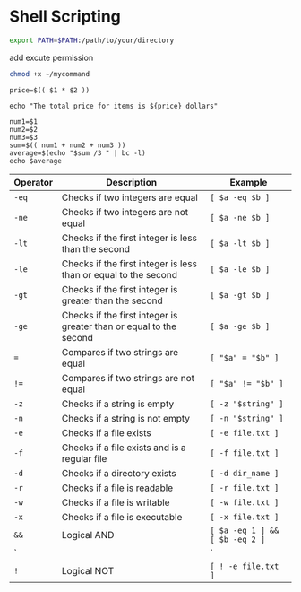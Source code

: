 # Shell Scripting
```bash
export PATH=$PATH:/path/to/your/directory
```
add excute permission
```bash
chmod +x ~/mycommand
```
```shell
price=$(( $1 * $2 ))

echo "The total price for items is ${price} dollars"
```
```shell 
num1=$1
num2=$2
num3=$3
sum=$(( num1 + num2 + num3 ))
average=$(echo "$sum /3 " | bc -l)
echo $average
```

| Operator      | Description                                                | Example                     |
|---------------|------------------------------------------------------------|-----------------------------|
| `-eq`         | Checks if two integers are equal                           | `[ $a -eq $b ]`              |
| `-ne`         | Checks if two integers are not equal                       | `[ $a -ne $b ]`              |
| `-lt`         | Checks if the first integer is less than the second        | `[ $a -lt $b ]`              |
| `-le`         | Checks if the first integer is less than or equal to the second | `[ $a -le $b ]`          |
| `-gt`         | Checks if the first integer is greater than the second     | `[ $a -gt $b ]`              |
| `-ge`         | Checks if the first integer is greater than or equal to the second | `[ $a -ge $b ]`      |
| `=`           | Compares if two strings are equal                          | `[ "$a" = "$b" ]`            |
| `!=`          | Compares if two strings are not equal                      | `[ "$a" != "$b" ]`           |
| `-z`          | Checks if a string is empty                                | `[ -z "$string" ]`           |
| `-n`          | Checks if a string is not empty                            | `[ -n "$string" ]`           |
| `-e`          | Checks if a file exists                                   | `[ -e file.txt ]`            |
| `-f`          | Checks if a file exists and is a regular file              | `[ -f file.txt ]`            |
| `-d`          | Checks if a directory exists                              | `[ -d dir_name ]`            |
| `-r`          | Checks if a file is readable                               | `[ -r file.txt ]`            |
| `-w`          | Checks if a file is writable                               | `[ -w file.txt ]`            |
| `-x`          | Checks if a file is executable                             | `[ -x file.txt ]`            |
| `&&`          | Logical AND                                              | `[ $a -eq 1 ] && [ $b -eq 2 ]`|
| `||`          | Logical OR                                               | `[ $a -eq 1 ] || [ $b -eq 2 ]`|
| `!`           | Logical NOT                                              | `[ ! -e file.txt ]`          |



